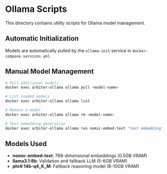 # Ollama Scripts

This directory contains utility scripts for Ollama model management.

## Automatic Initialization

Models are automatically pulled by the `ollama-init` service in `docker-compose.services.yml`.

## Manual Model Management

```bash
# Pull additional models
docker exec arbiter-ollama ollama pull <model-name>

# List loaded models
docker exec arbiter-ollama ollama list

# Remove a model
docker exec arbiter-ollama ollama rm <model-name>

# Test embedding generation
docker exec arbiter-ollama ollama run nomic-embed-text "test embedding"
```

## Models Used

- **nomic-embed-text**: 768-dimensional embeddings (0.5GB VRAM)
- **llama3.1:8b**: Validation and fallback LLM (5-6GB VRAM)
- **phi4:14b-q4_K_M**: Fallback reasoning model (8-10GB VRAM)
